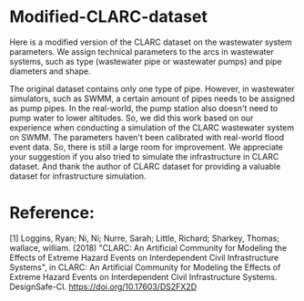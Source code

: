 # Modified-CLARC-dataset
Here is a modified version of the CLARC dataset on the wastewater system parameters. We assign technical parameters to the arcs in wastewater systems, such as type (wastewater pipe or wastewater pumps) and pipe diameters and shape. 

The original dataset contains only one type of pipe. However, in wastewater simulators, such as SWMM, a certain amount of pipes needs to be assigned as pump pipes. In the real-world, the pump station also doesn't need to pump water to lower altitudes. So, we did this work based on our experience when conducting a simulation of the CLARC wastewater system on SWMM. The parameters haven't been calibrated with real-world flood event data. So, there is still a large room for improvement. We appreciate your suggestion if you also tried to simulate the infrastructure in CLARC dataset. And thank the author of CLARC dataset for providing a valuable dataset for infrastructure simulation.

# Reference:
[1] Loggins, Ryan; Ni, Ni; Nurre, Sarah; Little, Richard; Sharkey, Thomas; wallace, william. (2018) "CLARC: An Artificial Community for Modeling the Effects of Extreme Hazard Events on Interdependent Civil Infrastructure Systems", in CLARC: An Artificial Community for Modeling the Effects of Extreme Hazard Events on Interdependent Civil Infrastructure Systems. DesignSafe-CI. https://doi.org/10.17603/DS2FX2D

